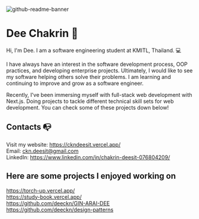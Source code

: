 ![github-readme-banner](https://user-images.githubusercontent.com/40157947/232015948-23fb84d1-33f6-4fc3-a361-574335c73bfd.png)

# Dee Chakrin 👋
Hi, I'm Dee. I am a software engineering student at KMITL, Thailand. 💻

I have always have an interest in the software development process, OOP practices, and developing enterprise projects. Ultimately, I would like to see my software helping others solve their problems. I am learning and continuing to improve and grow as a software engineer.

Recently, I've been immersing myself with full-stack web development with Next.js. Doing projects to tackle different technical skill sets for web development. You can check some of these projects down below!

## Contacts 📭
Visit my website: https://ckndeesit.vercel.app/ \
Email: ckn.deesit@gmail.com\
LinkedIn: https://www.linkedin.com/in/chakrin-deesit-076804209/

## Here are some projects I enjoyed working on
https://torch-up.vercel.app/ \
https://study-book.vercel.app/ \
https://github.com/deeckn/GIN-ARAI-DEE \
https://github.com/deeckn/design-patterns
